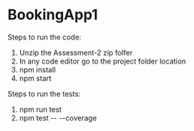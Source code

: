 # BookingApp1

Steps to run the code:

1) Unzip the Assessment-2 zip folfer
2) In any code editor go to the project folder location
3) npm install 
4) npm start

Steps to run the tests:

1) npm run test 
2) npm test -- --coverage